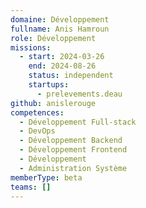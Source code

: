 ```yaml
---
domaine: Développement
fullname: Anis Hamroun
role: Développement
missions:
  - start: 2024-03-26
    end: 2024-08-26
    status: independent
    startups:
      - prelevements.deau
github: anislerouge
competences:
  - Développement Full-stack
  - DevOps
  - Développement Backend
  - Développement Frontend
  - Développement
  - Administration Système
memberType: beta
teams: []
---
```

